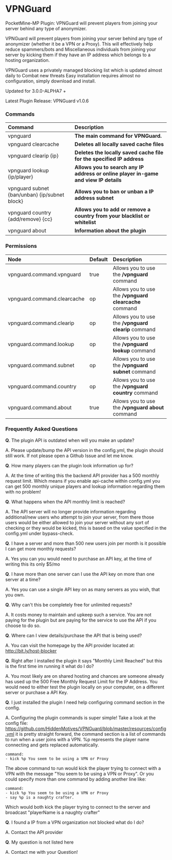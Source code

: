 # VPNGuard
PocketMine-MP Plugin: VPNGuard will prevent players from joining your server behind any type of anonymizer.

VPNGuard will prevent players from joining your server behind any type of anonymizer (whether it be a VPN or a Proxy). This will effectively help reduce spammers/bots and Miscellaneous individuals from joining your server by kicking them if they have an IP address which belongs to a hosting organization.

VPNGuard uses a privately managed blocking list which is updated almost daily to Combat new threats
Easy installation requires almost no configuration, simply download and install.


Updated for 3.0.0-ALPHA7 +

Latest Plugin Release: VPNGuard v1.0.6

### Commands
| Command   | Description |
| :-------- | :---------- |
|  vpnguard  | **The main command for VPNGuard.** |
|  vpnguard clearcache | **Deletes all locally saved cache files** |
|  vpnguard clearip {ip}  | **Deletes the locally saved cache file for the specified IP address** |
|  vpnguard lookup {ip/player}  | **Allows you to search any IP address or online player in-game and view IP details** |
|  vpnguard subnet {ban/unban} {ip/subnet block} | **Allows you to ban or unban a IP address subnet** |
|  vpnguard country {add/remove} {cc} | **Allows you to add or remove a country from your blacklist or whitelist** |
|  vpnguard about  | **Information about the plugin** |

### Permissions
| Node  | Default | Description |
| :-------- | :---------- | :---------- |
| vpnguard.command.vpnguard | true | Allows you to use the **/vpnguard** command |
| vpnguard.command.clearcache | op | Allows you to use the **/vpnguard clearcache** command |
| vpnguard.command.clearip | op | Allows you to use the **/vpnguard clearip** command |
| vpnguard.command.lookup | op | Allows you to use the **/vpnguard lookup** command |
| vpnguard.command.subnet | op | Allows you to use the **/vpnguard subnet** command |
| vpnguard.command.country | op | Allows you to use the **/vpnguard country** command |
| vpnguard.command.about | true | Allows you to use the **/vpnguard about** command |

### Frequently Asked Questions
**Q**. The plugin API is outdated when will you make an update?

A. Please update/bump the API version in the config.yml, the plugin should still work. If not please open a Github Issue and let me know.

**Q**. How many players can the plugin look information up for?

A. At the time of writing this the backend API provider has a 500 monthly request limit. Which means if you enable api-cache within config.yml you can get 500 monthly unique players and lookup information regarding them with no problem!

**Q**. What happens when the API monthly limit is reached?

A. The API server will no longer provide information regarding additional/new users who attempt to join your server, from there those users would be either allowed to join your server without any sort of checking or they would be kicked, this is based on the value specified in the config.yml under bypass-check.

**Q**. I have a server and more than 500 new users join per month is it possible I can get more monthly requests?

A. Yes you can you would need to purchase an API key, at the time of writing this its only $5/mo

**Q**. I have more than one server can I use the API key on more than one server at a time?

A. Yes you can use a single API key on as many servers as you wish, that you own.

**Q**. Why can't this be completely free for unlimited requests?

A. It costs money to maintain and upkeep such a service. You are not paying for the plugin but are paying for the service to use the API if you choose to do so.

**Q**. Where can I view details/purchase the API that is being used?

A. You can visit the homepage by the API provider located at: http://bit.ly/host-blocker

**Q**. Right after I installed the plugin it says "Monthly Limit Reached" but this is the first time im running it what do I do?

A. You most likely are on shared hosting and chances are someone already has used up the 500 Free Monthly Request Limit for the IP Address. You would need to either test the plugin locally on your computer, on a different server or purchase a API Key.

**Q**. I just installed the plugin I need help configuring command section in the config.

A. Configuring the plugin commands is super simple! Take a look at the config file: https://github.com/HiddenMotives/VPNGuard/blob/master/resources/config.yml it is pretty straight forward, the command section is a list of commands to run when a user joins with a VPN. %p represents the player name connecting and gets replaced automatically.

~~~~
command:
- kick %p You seem to be using a VPN or Proxy
~~~~
The above command to run would kick the player trying to connect with a VPN with the message "You seem to be using a VPN or Proxy". Or you could specify more than one command by adding another line like:
~~~~
command:
- kick %p You seem to be using a VPN or Proxy
- say %p is a naughty crafter.
~~~~
Which would both kick the player trying to connect to the server and broadcast "playerName is a naughty crafter"

**Q**. I found a IP from a VPN organization not blocked what do I do?

A. Contact the API provider

**Q**. My question is not listed here

A. Contact me with your Question!


